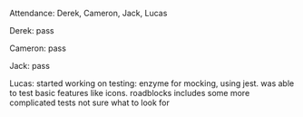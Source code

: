 Attendance: Derek, Cameron, Jack, Lucas

Derek: pass

Cameron: pass

Jack: pass

Lucas: started working on testing: enzyme for mocking, using jest. was able to test basic features like icons.
roadblocks includes some more complicated tests not sure what to look for
